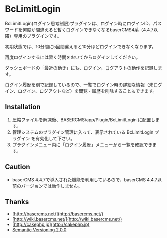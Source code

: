 # BcLimitLogin

BcLimitLogin(ログイン思考制限)プラグインは、ログイン時にログインID、パスワードを何度か間違えると暫くログインできなくなるbaserCMS4系（4.4.7以降）専用のプラグインです。

初期状態では、10分間に5回間違えると10分ほどログインできなくなります。

再度ログインするには暫く時間をおいてからログインしてください。

ダッシュボードの「最近の動き」にも、ログイン、ログアウトの動作を記録します。

ログイン履歴を別で記録しているので、一覧でログイン時の詳細な情報（未ログイン、ログイン、ログアウトなど）を閲覧・履歴を削除することもできます。

## Installation

1. 圧縮ファイルを解凍後、BASERCMS/app/Plugin/BcLimitLogin に配置します。
2. 管理システムのプラグイン管理に入って、表示されている BcLimitLogin プラグイン を有効化して下さい。
3. プラグインメニュー内に「ログイン履歴」メニューから一覧を確認できます。

## Caution

-  baserCMS 4.4.7で導入された機能を利用しているので、baserCMS 4.4.7以前のバージョンでは動作しません。

## Thanks

- [http://basercms.net/](http://basercms.net/)
- [http://wiki.basercms.net/](http://wiki.basercms.net/)
- [http://cakephp.jp](http://cakephp.jp)
- [Semantic Versioning 2.0.0](http://semver.org/lang/ja/)

